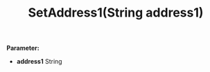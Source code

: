 ﻿---
uid: crmscript_ref_NSAddressSyncData_SetAddress1
title: SetAddress1(String address1)
intellisense: NSAddressSyncData.SetAddress1
keywords: NSAddressSyncData, GetAddress1
so.topic: reference
---



**Parameter:** 
 - **address1** String

